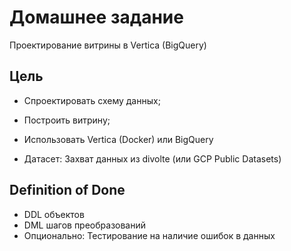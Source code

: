# Домашнее задание 

Проектирование витрины в Vertica (BigQuery)

## Цель 

- Спроектировать схему данных;
- Построить витрину; 
- Использовать Vertica (Docker) или BigQuery 

- Датасет: Захват данных из divolte (или GCP Public Datasets) 

## Definition of Done 

- DDL объектов 
- DML шагов преобразований 
- Опционально: Тестирование на наличие ошибок в данных
